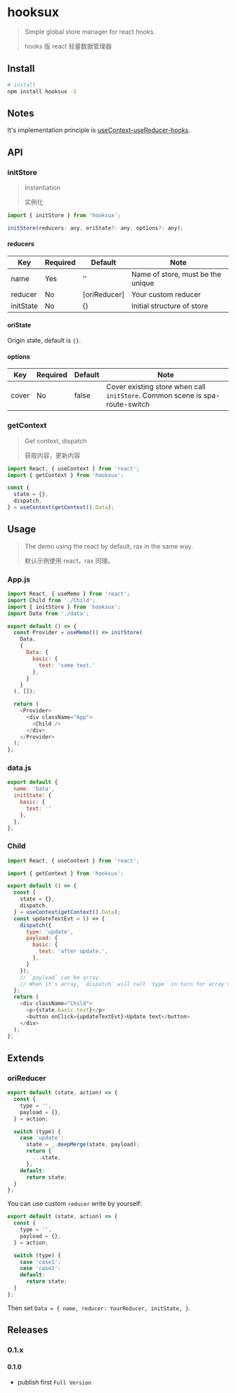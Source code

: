 # hooksux

> Simple global store manager for react hooks.
>
> hooks 版 react 轻量数据管理器

## Install

```bash
# install
npm install hooksux -S
```

## Notes

It's implementation principle is [useContext-useReducer-hooks][path-of-useContext-useReducer-hooks].

## API

### initStore

> Instantiation
>
> 实例化

```js
import { initStore } from 'hooksux';

initStore(reducers: any, oriState?: any, options?: any);
```

#### reducers

| Key       | Required | Default      | Note                    |
|-----------|----------|--------------|-------------------------|
| name      | Yes      | ''           | Name of store, must be the unique |
| reducer   | No       | [oriReducer] | Your custom reducer               |
| initState | No       | {}           | Initial structure of store        |

#### oriState

Origin state, default is `{}`.

#### options

| Key       | Required | Default      | Note      |
|-----------|----------|--------------|-----------|
| cover     | No       | false        | Cover existing store when call `initStore`. Common scene is spa-route-switch |

### getContext

> Get context, dispatch
>
> 获取内容，更新内容

```js
import React, { useContext } from 'react';
import { getContext } from 'hooksux';

const {
  state = {},
  dispatch,
} = useContext(getContext().Data);
```

## Usage

> The demo using the react by default, rax in the same way.
>
> 默认示例使用 react，rax 同理。

### App.js

```js
import React, { useMemo } from 'react';
import Child from './Child';
import { initStore } from 'hooksux';
import Data from './data';

export default () => {
  const Provider = useMemo(() => initStore(
    Data,
    {
      Data: {
        basic: {
          text: 'some text.'
        },
      }
    }
  ), []);

  return (
    <Provider>
      <div className="App">
        <Child />
      </div>
    </Provider>
  );
};
```

### data.js

```js
export default {
  name: 'Data',
  initState: {
    basic: {
      text: ''
    },
  },
};
```

### Child

```js
import React, { useContext } from 'react';

import { getContext } from 'hooksux';

export default () => {
  const {
    state = {},
    dispatch,
  } = useContext(getContext().Data);
  const updateTextEvt = () => {
    dispatch({
      type: 'update',
      payload: {
        basic: {
          text: 'after update.',
        },
      }
    });
    // `payload` can be array.
    // When it's array, `dispatch` will call `type` in turn for array's item.
  };
  return (
    <div className="Child">
      <p>{state.basic.text}</p>
      <button onClick={updateTextEvt}>Update text</button>
    </div>
  );
};
```

## Extends

### oriReducer

```js
export default (state, action) => {
  const {
    type = '',
    payload = {},
  } = action;

  switch (type) {
    case 'update':
      state = _.deepMerge(state, payload);
      return {
        ...state,
      };
    default:
      return state;
  }
};
```

You can use custom `reducer` write by yourself:

```js
export default (state, action) => {
  const {
    type = '',
    payload = {},
  } = action;

  switch (type) {
    case 'case1':
    case 'case2':
    default:
      return state;
  }
};
```

Then set `Data = { name, reducer: YourReducer, initState, }`.

## Releases

### 0.1.x

#### 0.1.0

* publish first `Full Version`

[path-of-useContext-useReducer-hooks]:https://github.com/ReAlign/hooksux/tree/master/docs/useContext-useReducer-hooks.md
